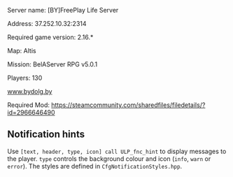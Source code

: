 
Server name: [BY]FreePlay Life Server

Address: 37.252.10.32:2314

Required game version: 2.16.*

Map: Altis

Mission: BelAServer RPG v5.0.1

Players: 130

www.bydolg.by

Required Mod: https://steamcommunity.com/sharedfiles/filedetails/?id=2966646490

## Notification hints
Use `[text, header, type, icon] call ULP_fnc_hint` to display messages to the player.
`type` controls the background colour and icon (`info`, `warn` or `error`).
The styles are defined in `CfgNotificationStyles.hpp`.
